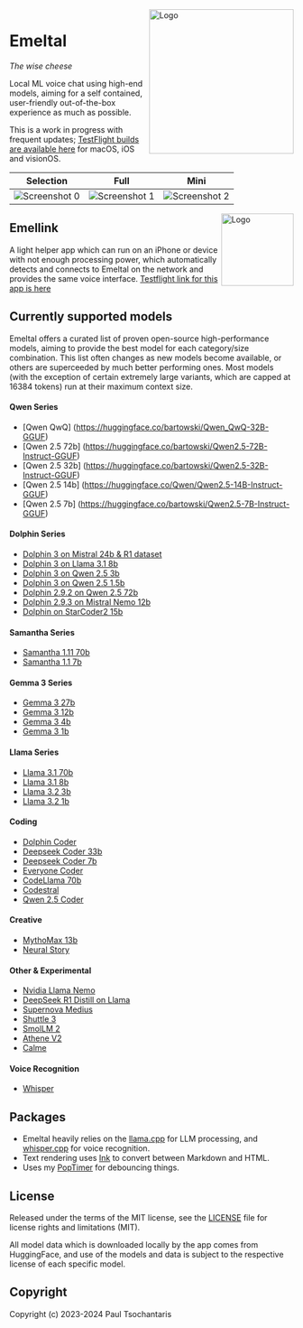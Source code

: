 <img src="https://ptsochantaris.github.io/trailer/EmeltalLogo.webp" alt="Logo" width=256 align="right">

Emeltal
====

_The wise cheese_

Local ML voice chat using high-end models, aiming for a self contained, user-friendly out-of-the-box experience as much as possible.

This is a work in progress with frequent updates; [TestFlight builds are available here](https://testflight.apple.com/join/NTIomxyk) for macOS, iOS and visionOS.

|Selection|Full|Mini|
|---------|----|----|
|<img src="https://ptsochantaris.github.io/trailer/EmeltalScreenshot0.png" alt="Screenshot 0">|<img src="https://ptsochantaris.github.io/trailer/EmeltalScreenshot1.png" alt="Screenshot 1">|<img src="https://ptsochantaris.github.io/trailer/EmeltalScreenshot2.png" alt="Screenshot 2">|

<img src="https://ptsochantaris.github.io/trailer/EmellinkScreenshot.webp" alt="Logo" width=128 align="right">

## Emellink

A light helper app which can run on an iPhone or device with not enough processing power, which automatically detects and connects to Emeltal on the network and provides the same voice interface. [Testflight link for this app is here](https://testflight.apple.com/join/s0EYVO5P)

## Currently supported models

Emeltal offers a curated list of proven open-source high-performance models, aiming to provide the best model for each category/size combination. This list often changes as new models become available, or others are superceeded by much better performing ones. Most models (with the exception of certain extremely large variants, which are capped at 16384 tokens) run at their maximum context size.

#### Qwen Series
- [Qwen QwQ] (https://huggingface.co/bartowski/Qwen_QwQ-32B-GGUF)
- [Qwen 2.5 72b] (https://huggingface.co/bartowski/Qwen2.5-72B-Instruct-GGUF)
- [Qwen 2.5 32b] (https://huggingface.co/bartowski/Qwen2.5-32B-Instruct-GGUF)
- [Qwen 2.5 14b] (https://huggingface.co/Qwen/Qwen2.5-14B-Instruct-GGUF)
- [Qwen 2.5 7b] (https://huggingface.co/bartowski/Qwen2.5-7B-Instruct-GGUF)

#### Dolphin Series
- [Dolphin 3 on Mistral 24b & R1 dataset](https://huggingface.co/bartowski/cognitivecomputations_Dolphin3.0-R1-Mistral-24B-GGUF)
- [Dolphin 3 on Llama 3.1 8b](https://huggingface.co/cognitivecomputations/Dolphin3.0-Llama3.1-8B-GGUF)
- [Dolphin 3 on Qwen 2.5 3b](https://huggingface.co/bartowski/Dolphin3.0-Qwen2.5-3b-GGUF)
- [Dolphin 3 on Qwen 2.5 1.5b](https://huggingface.co/bartowski/Dolphin3.0-Qwen2.5-1.5B-GGUF)
- [Dolphin 2.9.2 on Qwen 2.5 72b](https://huggingface.co/mradermacher/dolphin-2.9.2-qwen2-72b-i1-GGUF)
- [Dolphin 2.9.3 on Mistral Nemo 12b](https://huggingface.co/cognitivecomputations/dolphin-2.9.3-mistral-nemo-12b-gguf)
- [Dolphin on StarCoder2 15b](https://huggingface.co/cognitivecomputations/dolphincoder-starcoder2-15b)

#### Samantha Series
- [Samantha 1.11 70b](https://huggingface.co/cognitivecomputations/Samantha-1.11-70b)
- [Samantha 1.1 7b](https://huggingface.co/cognitivecomputations/samantha-1.1-westlake-7b)

#### Gemma 3 Series
- [Gemma 3 27b](https://huggingface.co/ggml-org/gemma-3-27b-it-GGUF)
- [Gemma 3 12b](https://huggingface.co/ggml-org/gemma-3-12b-it-GGUF)
- [Gemma 3 4b](https://huggingface.co/ggml-org/gemma-3-4b-it-GGUF)
- [Gemma 3 1b](https://huggingface.co/ggml-org/gemma-3-1b-it-GGUF)

#### Llama Series
- [Llama 3.1 70b](https://huggingface.co/meta-llama/Meta-Llama-3.1-70B-Instruct)
- [Llama 3.1 8b](https://huggingface.co/meta-llama/Meta-Llama-3.1-8B-Instruct)
- [Llama 3.2 3b](https://huggingface.co/meta-llama/Meta-Llama-3.2-8B-Instruct)
- [Llama 3.2 1b](https://huggingface.co/meta-llama/Meta-Llama-3.2-8B-Instruct)

#### Coding
- [Dolphin Coder](https://huggingface.co/cognitivecomputations/dolphincoder-starcoder2-15b)
- [Deepseek Coder 33b](https://huggingface.co/deepseek-ai/deepseek-coder-33b-instruct)
- [Deepseek Coder 7b](https://huggingface.co/deepseek-ai/deepseek-coder-7b-instruct-v1.5)
- [Everyone Coder](https://huggingface.co/rombodawg/Everyone-Coder-33b-v2-Base)
- [CodeLlama 70b](https://huggingface.co/codellama/CodeLlama-70b-Instruct-hf)
- [Codestral](https://huggingface.co/mistralai/Codestral-22B-v0.1)
- [Qwen 2.5 Coder](https://huggingface.co/bartowski/Qwen2.5-Coder-32B-Instruct-GGUF)

#### Creative
- [MythoMax 13b](https://huggingface.co/Gryphe/MythoMax-L2-13b)
- [Neural Story](https://huggingface.co/NeuralNovel/Mistral-7B-Instruct-v0.2-Neural-Story)

#### Other & Experimental
- [Nvidia Llama Nemo](https://huggingface.co/nvidia/Llama-3_3-Nemotron-Super-49B-v1)
- [DeepSeek R1 Distill on Llama](https://huggingface.co/collections/unsloth/deepseek-r1-all-versions-678e1c48f5d2fce87892ace5)
- [Supernova Medius](https://huggingface.co/arcee-ai/SuperNova-Medius)
- [Shuttle 3](https://huggingface.co/shuttleai/shuttle-3)
- [SmolLM 2](https://huggingface.co/HuggingFaceTB/SmolLM2-1.7B-Instruct)
- [Athene V2](https://huggingface.co/Nexusflow/Athene-V2-Chat)
- [Calme](https://huggingface.co/MaziyarPanahi/calme-2.4-rys-78b)

#### Voice Recognition
- [Whisper](https://huggingface.co/ggerganov/whisper.cpp)

## Packages
- Emeltal heavily relies on the [llama.cpp](https://github.com/ggerganov/llama.cpp) for LLM processing, and [whisper.cpp](https://github.com/ggerganov/whisper.cpp) for voice recognition.
- Text rendering uses [Ink](https://github.com/JohnSundell/Ink) to convert between Markdown and HTML.
- Uses my [PopTimer](https://github.com/ptsochantaris/pop-timer) for debouncing things.

## License

Released under the terms of the MIT license, see the [LICENSE](LICENSE.txt) file for license rights and limitations (MIT).

All model data which is downloaded locally by the app comes from HuggingFace, and use of the models and data is subject to the respective license of each specific model.

## Copyright

Copyright (c) 2023-2024 Paul Tsochantaris
